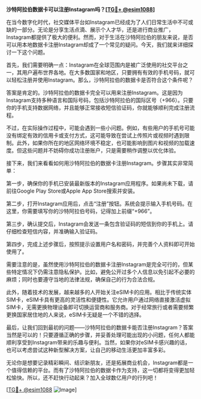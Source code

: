 **沙特阿拉伯数据卡可以注册Instagram吗？[[TG💪+ @esim1088](https://t.me/s/esim1088)]**

在当今数字化时代，社交媒体平台如Instagram已经成为了人们日常生活中不可或缺的一部分。无论是分享生活点滴、展示个人才华，还是进行商业推广，Instagram都提供了极大的便利。然而，对于生活在沙特阿拉伯的朋友来说，是否可以用本地数据卡注册Instagram却成了一个常见的疑问。今天，我们就来详细探讨一下这个问题。

首先，我们需要明确一点：Instagram在全球范围内是被广泛使用的社交平台之一，其用户遍布世界各地。在大多数国家和地区，只要拥有有效的手机号码，就可以轻松注册并使用Instagram。那么，沙特阿拉伯的数据卡是否符合这个条件呢？

答案是肯定的。沙特阿拉伯的数据卡完全可以用来注册Instagram。这是因为Instagram支持多种语言和国际号码，包括沙特阿拉伯的国际区号（+966）。只要你的手机支持数据网络，并且能够正常接收短信验证码，你就能够顺利完成注册流程。

不过，在实际操作过程中，可能会遇到一些小问题。例如，有些用户的手机号可能没有绑定有效的信用卡或支付方式，这可能导致在尝试上传照片或视频时遇到限制。此外，如果你所在的地区网络环境不稳定，也可能影响到图片和视频的加载速度。但这些问题并不妨碍你成功注册账户，只是需要稍作调整以优化体验。

接下来，我们来看看如何用沙特阿拉伯的数据卡注册Instagram。步骤其实非常简单：

第一步，确保你的手机已安装最新版本的Instagram应用程序。如果尚未下载，请前往Google Play Store或Apple App Store搜索并安装。

第二步，打开Instagram应用后，点击“注册”按钮。系统会提示输入手机号码。在这里，你需要填写你的沙特阿拉伯号码，记得加上前缀“+966”。

第三步，确认提交后，Instagram会发送一条包含验证码的短信到你的手机上。请仔细检查短信内容，并准确输入验证码。

第四步，完成上述步骤后，按照提示设置用户名和密码，并完善个人资料即可开始使用了。

需要注意的是，虽然使用沙特阿拉伯的数据卡注册Instagram是完全可行的，但某些特定情况下仍需注意隐私保护。比如，避免公开过多个人信息以免引起不必要的麻烦；同时也要遵守当地的法律法规，确保自己的行为合法合规。

此外，随着技术的发展，越来越多的人开始关注eSIM卡的应用。相比于传统实体SIM卡，eSIM卡具有更高的灵活性和便捷性。它允许用户通过网络直接激活虚拟SIM卡，无需更换物理设备即可切换运营商和服务商。对于经常旅行或者需要频繁更换国家居住地的人来说，eSIM卡无疑是一个不错的选择。

最后，让我们回到最初的问题——沙特阿拉伯的数据卡能否注册Instagram？答案当然是可以的！只要遵循正确的步骤，并妥善处理可能出现的小问题，任何人都能顺利享受到Instagram带来的乐趣与便利。当然，如果你对eSIM卡感兴趣的话，也可以考虑尝试这种新型解决方案，让自己的移动生活更加丰富多彩。

无论你是想要记录精彩瞬间、结识新朋友，还是拓展商业机会，Instagram都是一个值得信赖的平台。而有了沙特阿拉伯的数据卡作为支持，这一切都将变得更加轻松愉快。所以，还不赶快行动起来？加入全球数亿用户的行列吧！

[[TG💪+ @esim1088](https://t.me/s/esim1088) ![Image](https://i.postimg.cc/4NQfJmqS/Snipaste-2025-05-13-00-14-12.png)]